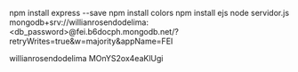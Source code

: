 npm install express --save
npm install colors
npm install ejs
node servidor.js
mongodb+srv://willianrosendodelima:<db_password>@fei.b6docph.mongodb.net/?retryWrites=true&w=majority&appName=FEI

willianrosendodelima
MOnYS2ox4eaKlUgi
